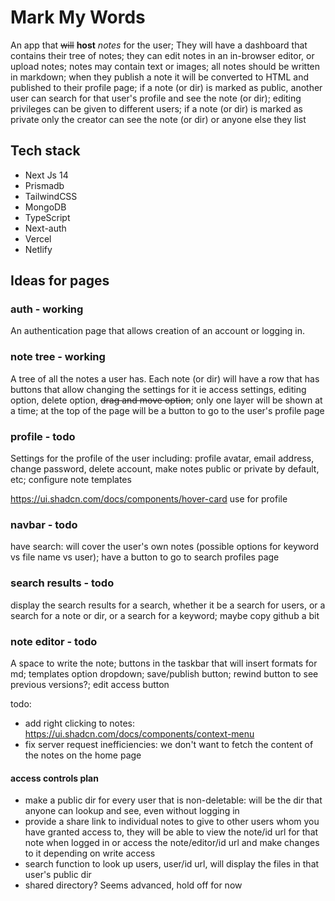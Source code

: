 # Mark My Words

An app that ~~will~~ **host** *notes* for the user; They will have a dashboard that contains their tree of notes; they can edit notes in an in-browser editor, or upload notes; notes may contain text or images; all notes should be written in markdown; when they publish a note it will be converted to HTML and published to their profile page; if a note (or dir) is marked as public, another user can search for that user's profile and see the note (or dir); editing privileges can be given to different users; if a note (or dir) is marked as private only the creator can see the note (or dir) or anyone else they list 

## Tech stack

- Next Js 14
- Prismadb
- TailwindCSS
- MongoDB
- TypeScript
- Next-auth
- Vercel
- Netlify

## Ideas for pages

### auth - working

An authentication page that allows creation of an account or logging in.

### note tree - working

A tree of all the notes a user has. Each note (or dir) will have a row that has buttons that allow changing the settings for it ie access settings, editing option, delete option, ~~drag and move option~~; only one layer will be shown at a time; at the top of the page will be a button to go to the user's profile page

### profile - todo

Settings for the profile of the user including: profile avatar, email address, change password, delete account, make notes public or private by default, etc; configure note templates

https://ui.shadcn.com/docs/components/hover-card use for profile

### navbar - todo

have search: will cover the user's own notes (possible options for keyword vs file name vs user); have a button to go to search profiles page

### search results - todo

display the search results for a search, whether it be a search for users, or a search for a note or dir, or a search for a keyword; maybe copy github a bit

### note editor - todo

A space to write the note; buttons in the taskbar that will insert formats for md; templates option dropdown; save/publish button; rewind button to see previous versions?; edit access button 

todo:

- add right clicking to notes: https://ui.shadcn.com/docs/components/context-menu
- fix server request inefficiencies: we don't want to fetch the content of the notes on the home page

#### access controls plan

- make a public dir for every user that is non-deletable: will be the dir that anyone can lookup and see, even without logging in
- provide a share link to individual notes to give to other users whom you have granted access to, they will be able to view the note/id url for that note when logged in or access the note/editor/id url and make changes to it depending on write access
- search function to look up users, user/id url, will display the files in that user's public dir
- shared directory? Seems advanced, hold off for now